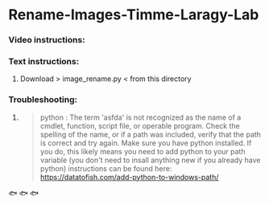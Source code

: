 # Rename-Images-Timme-Laragy-Lab

### **Video instructions:**

### **Text instructions:**
1. Download > image_rename.py < from this directory

### **Troubleshooting:**
1. > python : The term 'asfda' is not recognized as the name of a cmdlet, function, script file, or operable program. Check the spelling of the name, or if a path was included, verify that the path is correct and try again.
  Make sure you have python installed. If you do, this likely means you need to add python to your path variable (you don't need to insall anything new if you already have python)
  instructions can be found here: https://datatofish.com/add-python-to-windows-path/
 
 
 🐟 🐟 🐟
